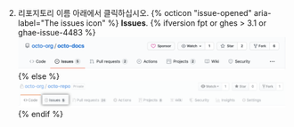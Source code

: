 2. 리포지토리 이름 아래에서 클릭하십시오.
{% octicon "issue-opened" aria-label="The issues icon" %} **Issues**.
   {% ifversion fpt or ghes > 3.1 or ghae-issue-4483 %}
   ![Issues tab](/assets/images/help/repository/repo-tabs-issues.png){% else %}
![Issues tab](/assets/images/enterprise/3.1/help/repository/repo-tabs-issues.png){% endif %}
